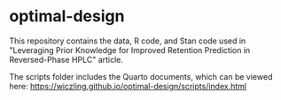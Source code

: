 # optimal-design

This repository contains the data, R code, and Stan code used in "Leveraging Prior Knowledge for Improved Retention Prediction in Reversed-Phase HPLC" article.

The scripts folder includes the Quarto documents, which can be viewed here: https://wiczling.github.io/optimal-design/scripts/index.html